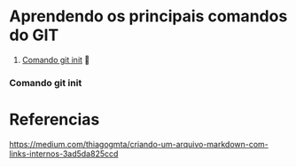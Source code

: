 # Aprendendo os principais comandos do GIT #

1. [Comando git init](#gitInit) :link:

<a id="gitInit"></a>
### Comando git init ###

# Referencias #
https://medium.com/thiagogmta/criando-um-arquivo-markdown-com-links-internos-3ad5da825ccd
